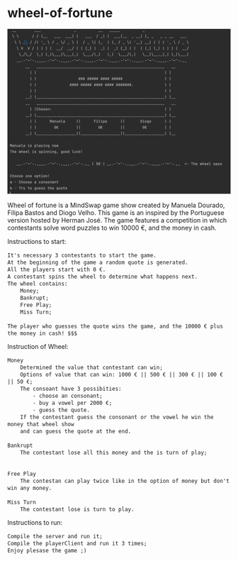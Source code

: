 # wheel-of-fortune

![alt text](https://github.com/didivassi/wheel-of-fortune/blob/master/Extras/Images/ScreenPlay.png?raw=true)

Wheel of fortune is a MindSwap game show created by Manuela Dourado, Filipa Bastos and Diogo Velho.
This game is an inspired by the Portuguese version hosted by Herman José.
The game features a competition in which contestants solve word puzzles to win 10000 €, and the money in cash.

Instructions to start:

    It's necessary 3 contestants to start the game.
    At the beginning of the game a random quote is generated.
    All the players start with 0 €.
    A contestant spins the wheel to determine what happens next.
    The wheel contains:
        Money;
        Bankrupt;
        Free Play;
        Miss Turn;
    
    The player who guesses the quote wins the game, and the 10000 € plus the money in cash! $$$

Instruction of Wheel:
    
    Money 
        Determined the value that contestant can win;
        Options of value that can win: 1000 € || 500 € || 300 € || 100 € || 50 €;
        The consoant have 3 possibities: 
            - choose an consonant;
            - buy a vowel per 2000 €;
            - guess the quote.
        If the contestant guess the consonant or the vowel he win the money that wheel show 
        and can guess the quote at the end.
    
    Bankrupt
        The contestant lose all this money and the is turn of play;
    

    Free Play
        The contestan can play twice like in the option of money but don't win any money.
    
    Miss Turn
        The contestant lose is turn to play.



Instructions to run:

    Compile the server and run it;
    Compile the playerClient and run it 3 times;
    Enjoy plesase the game ;) 


